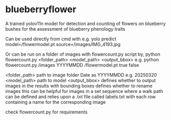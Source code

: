 # blueberryflower
A trained yolov11n model for detection and counting of flowers on blueberry bushes for the assessment of blueberry phenology traits

Can be used directly from cmd with e.g. yolo predict model=/flowermodel.pt source=/images/IMG_4193.jpg

Or can be run on a folder of images with flowercount.py script by,
python flowercount.py <folder_path> <date> <model_path> <output_bbox> <rename>
e.g. python flowercount.py /images YYYYMMDD /flowermodel.pt true false

<folder_path> path to image folder
<date> Date as YYYYMMDD e.g. 20250320
<model_path> path to model
<output_bbox> defines whether to output images in the results with bounding boxes
<rename> defines whether to rename images this can be helpful for images in a set sequence where a walk path can be defined and relies upon a .txt file called labels.txt with each row containing a name for the corresponding image

check flowercount.py for requirements

